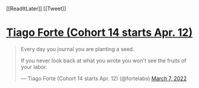 [[ReadItLater]] [[Tweet]]

# [Tiago Forte (Cohort 14 starts Apr. 12)](https://twitter.com/fortelabs/status/1500630833106935818)

> Every day you journal you are planting a seed.  
>   
> If you never look back at what you wrote you won't see the fruits of your labor.
> 
> — Tiago Forte (Cohort 14 starts Apr. 12) (@fortelabs) [March 7, 2022](https://twitter.com/fortelabs/status/1500630833106935818?ref_src=twsrc%5Etfw)